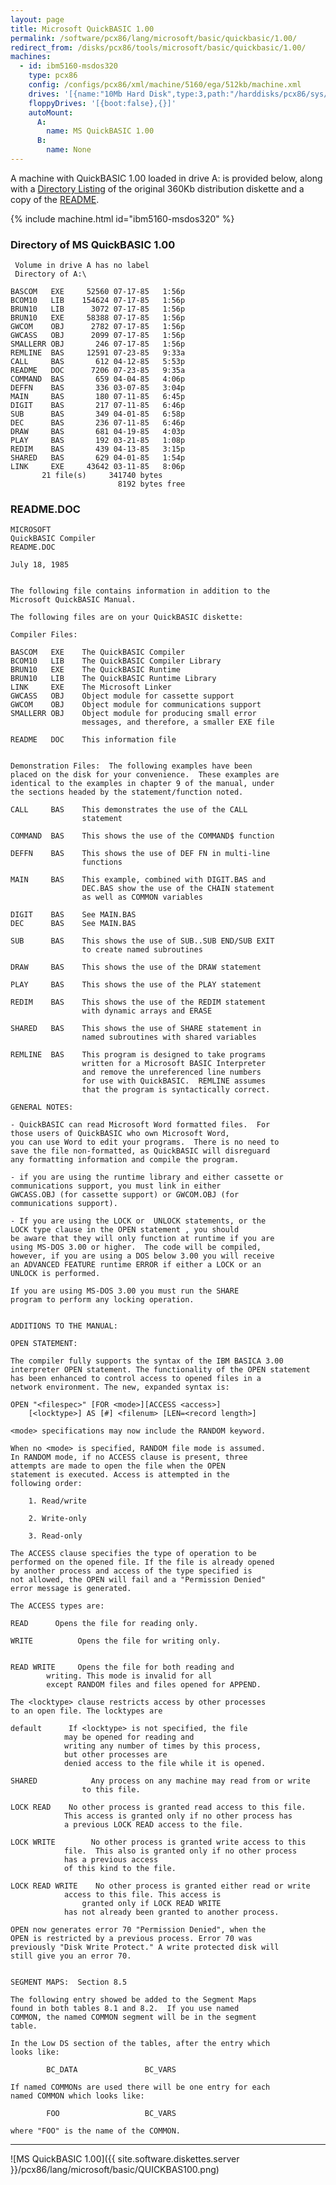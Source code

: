 ```yaml
---
layout: page
title: Microsoft QuickBASIC 1.00
permalink: /software/pcx86/lang/microsoft/basic/quickbasic/1.00/
redirect_from: /disks/pcx86/tools/microsoft/basic/quickbasic/1.00/
machines:
  - id: ibm5160-msdos320
    type: pcx86
    config: /configs/pcx86/xml/machine/5160/ega/512kb/machine.xml
    drives: '[{name:"10Mb Hard Disk",type:3,path:"/harddisks/pcx86/sys/dos/microsoft/3.20/MSDOS320-C400.json"}]'
    floppyDrives: '[{boot:false},{}]'
    autoMount:
      A:
        name: MS QuickBASIC 1.00
      B:
        name: None
---
```


A machine with QuickBASIC 1.00 loaded in drive A: is provided below, along with a
[Directory Listing](#directory-of-ms-quickbasic-100) of the original 360Kb distribution diskette
and a copy of the [README](#readmedoc).

{% include machine.html id="ibm5160-msdos320" %}

### Directory of MS QuickBASIC 1.00

	 Volume in drive A has no label
	 Directory of A:\

	BASCOM   EXE     52560 07-17-85   1:56p
	BCOM10   LIB    154624 07-17-85   1:56p
	BRUN10   LIB      3072 07-17-85   1:56p
	BRUN10   EXE     58388 07-17-85   1:56p
	GWCOM    OBJ      2782 07-17-85   1:56p
	GWCASS   OBJ      2099 07-17-85   1:56p
	SMALLERR OBJ       246 07-17-85   1:56p
	REMLINE  BAS     12591 07-23-85   9:33a
	CALL     BAS       612 04-12-85   5:53p
	README   DOC      7206 07-23-85   9:35a
	COMMAND  BAS       659 04-04-85   4:06p
	DEFFN    BAS       336 03-07-85   3:04p
	MAIN     BAS       180 07-11-85   6:45p
	DIGIT    BAS       217 07-11-85   6:46p
	SUB      BAS       349 04-01-85   6:58p
	DEC      BAS       236 07-11-85   6:46p
	DRAW     BAS       681 04-19-85   4:03p
	PLAY     BAS       192 03-21-85   1:08p
	REDIM    BAS       439 04-13-85   3:15p
	SHARED   BAS       629 04-01-85   1:54p
	LINK     EXE     43642 03-11-85   8:06p
	       21 file(s)     341740 bytes
	                        8192 bytes free

### README.DOC

    MICROSOFT
    QuickBASIC Compiler
    README.DOC

    July 18, 1985


    The following file contains information in addition to the
    Microsoft QuickBASIC Manual.

    The following files are on your QuickBASIC diskette:

    Compiler Files:

    BASCOM   EXE    The QuickBASIC Compiler
    BCOM10   LIB    The QuickBASIC Compiler Library
    BRUN10   EXE    The QuickBASIC Runtime
    BRUN10   LIB    The QuickBASIC Runtime Library
    LINK     EXE    The Microsoft Linker
    GWCASS   OBJ    Object module for cassette support
    GWCOM    OBJ    Object module for communications support
    SMALLERR OBJ    Object module for producing small error
                    messages, and therefore, a smaller EXE file

    README   DOC    This information file


    Demonstration Files:  The following examples have been
    placed on the disk for your convenience.  These examples are
    identical to the examples in chapter 9 of the manual, under
    the sections headed by the statement/function noted.

    CALL     BAS    This demonstrates the use of the CALL
                    statement

    COMMAND  BAS    This shows the use of the COMMAND$ function

    DEFFN    BAS    This shows the use of DEF FN in multi-line
                    functions

    MAIN     BAS    This example, combined with DIGIT.BAS and
                    DEC.BAS show the use of the CHAIN statement
                    as well as COMMON variables

    DIGIT    BAS    See MAIN.BAS
    DEC      BAS    See MAIN.BAS

    SUB      BAS    This shows the use of SUB..SUB END/SUB EXIT
                    to create named subroutines

    DRAW     BAS    This shows the use of the DRAW statement

    PLAY     BAS    This shows the use of the PLAY statement

    REDIM    BAS    This shows the use of the REDIM statement
                    with dynamic arrays and ERASE

    SHARED   BAS    This shows the use of SHARE statement in
                    named subroutines with shared variables

    REMLINE  BAS    This program is designed to take programs
                    written for a Microsoft BASIC Interpreter
                    and remove the unreferenced line numbers
                    for use with QuickBASIC.  REMLINE assumes
                    that the program is syntactically correct.

    GENERAL NOTES:

    - QuickBASIC can read Microsoft Word formatted files.  For
    those users of QuickBASIC who own Microsoft Word,
    you can use Word to edit your programs.  There is no need to
    save the file non-formatted, as QuickBASIC will disreguard
    any formatting information and compile the program.

    - if you are using the runtime library and either cassette or
    communications support, you must link in either
    GWCASS.OBJ (for cassette support) or GWCOM.OBJ (for
    communications support).

    - If you are using the LOCK or  UNLOCK statements, or the
    LOCK type clause in the OPEN statement , you should
    be aware that they will only function at runtime if you are
    using MS-DOS 3.00 or higher.  The code will be compiled,
    however, if you are using a DOS below 3.00 you will receive
    an ADVANCED FEATURE runtime ERROR if either a LOCK or an
    UNLOCK is performed.

    If you are using MS-DOS 3.00 you must run the SHARE
    program to perform any locking operation.


    ADDITIONS TO THE MANUAL:

    OPEN STATEMENT:

    The compiler fully supports the syntax of the IBM BASICA 3.00
    interpreter OPEN statement. The functionality of the OPEN statement
    has been enhanced to control access to opened files in a
    network environment. The new, expanded syntax is:

    OPEN "<filespec>" [FOR <mode>][ACCESS <access>]
        [<locktype>] AS [#] <filenum> [LEN=<record length>]

    <mode> specifications may now include the RANDOM keyword.

    When no <mode> is specified, RANDOM file mode is assumed.
    In RANDOM mode, if no ACCESS clause is present, three
    attempts are made to open the file when the OPEN
    statement is executed. Access is attempted in the
    following order:

        1. Read/write

        2. Write-only

        3. Read-only

    The ACCESS clause specifies the type of operation to be
    performed on the opened file. If the file is already opened
    by another process and access of the type specified is
    not allowed, the OPEN will fail and a "Permission Denied"
    error message is generated.

    The ACCESS types are:

    READ      Opens the file for reading only.

    WRITE          Opens the file for writing only.


    READ WRITE     Opens the file for both reading and
            writing. This mode is invalid for all
            except RANDOM files and files opened for APPEND.

    The <locktype> clause restricts access by other processes
    to an open file. The locktypes are

    default      If <locktype> is not specified, the file
                may be opened for reading and
                writing any number of times by this process,
                but other processes are
                denied access to the file while it is opened.

    SHARED            Any process on any machine may read from or write
                    to this file.

    LOCK READ    No other process is granted read access to this file.
                This access is granted only if no other process has
                a previous LOCK READ access to the file.

    LOCK WRITE        No other process is granted write access to this
                file.  This also is granted only if no other process
                has a previous access
                of this kind to the file.

    LOCK READ WRITE    No other process is granted either read or write
                access to this file. This access is
                    granted only if LOCK READ WRITE
                has not already been granted to another process.

    OPEN now generates error 70 "Permission Denied", when the
    OPEN is restricted by a previous process. Error 70 was
    previously "Disk Write Protect." A write protected disk will
    still give you an error 70.


    SEGMENT MAPS:  Section 8.5

    The following entry showed be added to the Segment Maps
    found in both tables 8.1 and 8.2.  If you use named
    COMMON, the named COMMON segment will be in the segment
    table.

    In the Low DS section of the tables, after the entry which
    looks like:

            BC_DATA               BC_VARS

    If named COMMONs are used there will be one entry for each
    named COMMON which looks like:

            FOO                   BC_VARS

    where "FOO" is the name of the COMMON.

---

![MS QuickBASIC 1.00]({{ site.software.diskettes.server }}/pcx86/lang/microsoft/basic/QUICKBAS100.png)
